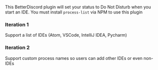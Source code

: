 This BetterDiscord plugin will set your status to Do Not Disturb when you start an IDE. You must install `process-list` via NPM to use this plugin

### Iteration 1

Support a list of IDEs (Atom, VSCode, IntelliJ IDEA, Pycharm)

### Iteration 2

Support custom process names so users can add other IDEs or even non-IDEs
